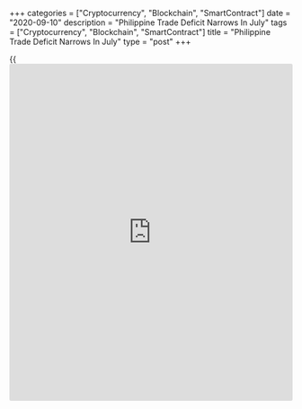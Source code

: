 +++
categories = ["Cryptocurrency", "Blockchain", "SmartContract"]
date = "2020-09-10"
description = "Philippine Trade Deficit Narrows In July"
tags = ["Cryptocurrency", "Blockchain", "SmartContract"]
title = "Philippine Trade Deficit Narrows In July"
type = "post"
+++

{{<iframe id="large-banner" src="https://www.bounty.group/#slide=4.0" width="100%" height="600" scrolling="no" style="border: 0px solid rgb(216, 221, 230); border-radius: 3px;">}}

The Philippine trade deficit narrowed in July from the last year, the
Philippine Statistics Authority showed Thursday.

Exports declined 9.6 percent on a yearly basis, but slower than the 12.5
percent decrease seen in June. This was the fifth consecutive decrease
in shipments.

At the same time, imports plunged 24.4 percent versus a 23.1 percent
drop in June.

As a result, the trade deficit narrowed to $1.83 billion from $3.64
billion in the same period last year. In June, the deficit was $1.37
billion.

Among major commodity groups, gold showed the biggest fall in exports
value, which was down by 41.6 percent. Data showed that exports of
electronic products continued to be the country's top export with total
earnings of $3.35 billion. But exports decreased 2.6 percent.

For comments and feedback [contact](https://www.playgroundfx.com/contact/): editorial@rtt[news](https://www.letsplayfx.com/blog/forex-news-website/).com

[Economic News][1]

 **What parts of the world are seeing the best (and worst) economic
performances lately? Click[here][2] to check out our [Econ Scorecard][2]
and find out! See up-to-the-moment [ranking](https://www.playgroundfx.com/blog/crypto-exchange-ranking/)s for the best and worst
performers in [GDP][3], [unemployment rate][4], [inflation][5] and much
more.**

   1. www.rtt[news](https://www.letsplayfx.com/blog/forex-news-website/).com/Content/EconomicNews.aspx
   2. www.rtt[news](https://www.letsplayfx.com/blog/forex-news-website/).com/economic-scorecard/world-rank/unemployment-rate/highest-performance.aspx
   3. www.rtt[news](https://www.letsplayfx.com/blog/forex-news-website/).com/economic-scorecard/world-rank/GDP/highest-performance.aspx
   4. www.rtt[news](https://www.letsplayfx.com/blog/forex-news-website/).com/economic-scorecard/world-rank/unemployment-rate/lowest-performance.aspx
   5. www.rtt[news](https://www.letsplayfx.com/blog/forex-news-website/).com/economic-scorecard/world-rank/CPI/highest-performance.aspx